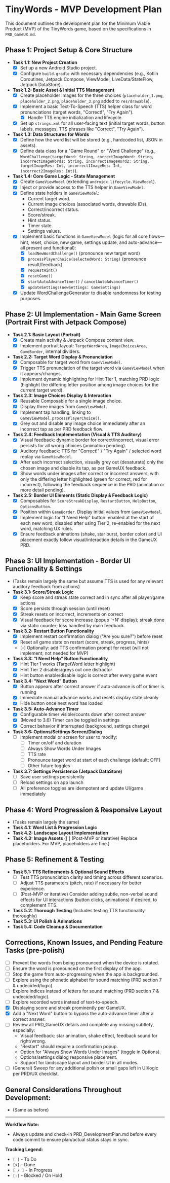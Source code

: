 # TinyWords - MVP Development Plan

This document outlines the development plan for the Minimum Viable Product (MVP) of the TinyWords game, based on the specifications in `PRD_GameUX.md`.

## Phase 1: Project Setup & Core Structure

*   **Task 1.1: New Project Creation**
    *   [x] Set up a new Android Studio project.
    *   [x] Configure `build.gradle` with necessary dependencies (e.g., Kotlin Coroutines, Jetpack Compose, ViewModel, LiveData/StateFlow, Jetpack DataStore).
*   **Task 1.2: Basic Asset & Initial TTS Management**
    *   [x] Create placeholder images for the three choices (`placeholder_1.png`, `placeholder_2.png`, `placeholder_3.png` added to `res/drawable`).
    *   [x] Implement a basic Text-To-Speech (TTS) helper class for word pronunciations (target words, "Correct!", "Try Again").
        *   [x] Handle TTS engine initialization and lifecycle.
    *   [x] Set up `strings.xml` for all user-facing text (initial target words, button labels, messages, TTS phrases like "Correct", "Try Again").
*   **Task 1.3: Data Structures for Words**
    *   [x] Define how the word list will be stored (e.g., hardcoded list, JSON in assets).
    *   [x] Define data class for a "Game Round" or "Word Challenge" (e.g., `WordChallenge(targetWord: String, correctImageWord: String, incorrectImageWord1: String, incorrectImageWord2: String, targetImageRes: Int, incorrect1ImageRes: Int, incorrect2ImageRes: Int)`).
*   **Task 1.4: Core Game Logic - State Management**
    *   [x] Create `GameViewModel` (extending `androidx.lifecycle.ViewModel`).
    *   [x] Inject or provide access to the TTS helper in `GameViewModel`.
    *   [x] Define state holders in `GameViewModel`:
        *   Current target word.
        *   Current image choices (associated words, drawable IDs).
        *   Correct/incorrect status.
        *   Score/streak.
        *   Hint status.
        *   Timer state.
        *   Settings values.
    *   [x] Implement basic functions in `GameViewModel` (logic for all core flows—hint, reset, choice, new game, settings update, and auto-advance—all present and functional):
        *   [x] `loadNewWordChallenge()` (pronounce new target word)
        *   [x] `processPlayerChoice(selectedWord: String)` (pronounce result/feedback)
        *   [x] `requestHint()`
        *   [x] `resetGame()`
        *   [x] `startAutoAdvanceTimer()` / `cancelAutoAdvanceTimer()`
        *   [x] `updateSettings(newSettings: GameSettings)`
    *   [x] Update WordChallengeGenerator to disable randomness for testing purposes.

## Phase 2: UI Implementation - Main Game Screen (Portrait First with Jetpack Compose)

*   **Task 2.1: Basic Layout (Portrait)**
    *   [x] Create main activity & Jetpack Compose content view.
    *   [x] Implement portrait layout: `TargetWordArea`, `ImageChoicesArea`, `GameBorder`, internal dividers.
*   **Task 2.2: Target Word Display & Pronunciation**
    *   [x] Composable for target word from `GameViewModel`.
    *   [x] Trigger TTS pronunciation of the target word via `GameViewModel` when it appears/changes.
    *   [x] Implement dynamic highlighting for Hint Tier 1, matching PRD logic (highlight the differing letter position among image choices for the current target word).
*   **Task 2.3: Image Choices Display & Interaction**
    *   [x] Reusable Composable for a single image choice.
    *   [x] Display three images from `GameViewModel`.
    *   [x] Implement tap handling, linking to `GameViewModel.processPlayerChoice()`.
    *   [x] Grey out and disable any image choice immediately after an incorrect tap as per PRD feedback flow.
*   **Task 2.4: Feedback Implementation (Visual & TTS Auditory)**
    *   [x] Visual feedback: dynamic border for correct/incorrect, visual error persists for all wrong choices (animation pending).
    *   [x] Auditory feedback: TTS for "Correct!" / "Try Again" / selected word replay via `GameViewModel`.
    *   [x] After each incorrect selection, visually grey out (desaturate) only the chosen image and disable its tap, as per GameUX feedback.
    *   [x] Show words under images after correct or incorrect answers, with only the differing letter highlighted (green for correct, red for incorrect), following the feedback sequence in the PRD (animation or more detail pending).
*   **Task 2.5: Border UI Elements (Static Display & Feedback Logic)**
    *   [x] Composables for `ScoreStreakDisplay`, `RestartButton`, `HelpButton`, `OptionsButton`.
    *   [x] Position within `GameBorder`. Display initial values from `GameViewModel`.
    *   [x] Implement logic for "I Need Help" button: enabled at the start of each new word, disabled after using Tier 2, re-enabled for the next word, matching UX rules.
    *   [x] Ensure feedback animations (shake, star burst, border color) and UI placement exactly follow visual/interaction details in the GameUX PRD.

## Phase 3: UI Implementation - Border UI Functionality & Settings

*   (Tasks remain largely the same but assume TTS is used for any relevant auditory feedback from actions)
*   **Task 3.1: Score/Streak Logic**
    *   [x] Keep score and streak state correct and in sync after all player/game actions
    *   [x] Score persists through session (until reset)
    *   [x] Streak resets on incorrect, increments on correct
    *   [x] Visual feedback for score increase (popup '+N' display); streak done via static counter; loss handled by main feedback. 
*   **Task 3.2: Restart Button Functionality**
    *   [x] Implement restart confirmation dialog ("Are you sure?") before reset
    *   [x] Reset all game state on restart (score, streak, progress, hints)
    *   [-] Optionally: add TTS confirmation prompt for reset (will not implement; not needed for MVP)
*   **Task 3.3: "I Need Help" Button Functionality**
    *   [x] Hint Tier 1 works (TargetWord letter highlight)
    *   [x] Hint Tier 2 disables/greys out one distractor
    *   [x] Hint button enable/disable logic is correct after every game event
*   **Task 3.4: "Next Word" Button**
    *   [x] Button appears after correct answer if auto-advance is off or timer is running
    *   [x] Immediate manual advance works and resets display state cleanly
    *   [x] Hide button once next word has loaded
*   **Task 3.5: Auto-Advance Timer**
    *   [x] Configurable timer visible/counts down after correct answer
    *   [x] (Moved to 3.6) Timer can be toggled in settings
    *   [x] Correct behavior if interrupted (background, settings change)
*   **Task 3.6: Options/Settings Screen/Dialog**
    *   [ ] Implement modal or screen for user to modify:
        *   [ ] Timer on/off and duration
        *   [ ] Always Show Words Under Images
        *   [ ] TTS rate
        *   [ ] Pronounce target word at start of each challenge (default: OFF)
        *   [ ] Other future toggles
*   **Task 3.7: Settings Persistence (Jetpack DataStore)**
    *   [ ] Save user settings persistently
    *   [ ] Reload settings on app launch
    *   [ ] All preference toggles are idempotent and update UI/game immediately

## Phase 4: Word Progression & Responsive Layout

*   (Tasks remain largely the same)
*   **Task 4.1: Word List & Progression Logic**
*   **Task 4.2: Landscape Layout Implementation**
*   **Task 4.3: Image Assets** ([ ] (Post-MVP or iterative) Replace placeholders. For MVP, placeholders are fine.)

## Phase 5: Refinement & Testing

*   **Task 5.1: TTS Refinements & Optional Sound Effects**
    *   [ ] Test TTS pronunciation clarity and timing across different scenarios.
    *   [ ] Adjust TTS parameters (pitch, rate) if necessary for better experience.
    *   [ ] (Post-MVP or iterative) Consider adding subtle, non-verbal sound effects for UI interactions (button clicks, animations) if desired, to complement TTS.
*   **Task 5.2: Thorough Testing** (Includes testing TTS functionality thoroughly)
*   **Task 5.3: UI Polish & Animations**
*   **Task 5.4: Code Cleanup & Documentation**

## Corrections, Known Issues, and Pending Feature Tasks (pre-polish)

*   [ ] Prevent the words from being pronounced when the device is rotated.
*   [ ] Ensure the word is pronounced on the first display of the app.
*   [ ] Stop the game from auto-progressing when the app is backgrounded.
*   [ ] Explore using the phonetic alphabet for sound matching (PRD section 7 & undecided/logic).
*   [ ] Explore indices instead of letters for sound matching (PRD section 7 & undecided/logic).
*   [ ] Explore recorded words instead of text-to-speech.
*   [x] Displaying score and streak prominently per GameUX.
*   [x] Add a "Next Word" button to bypass the auto-advance timer after a correct answer.
*   [ ] Review all PRD_GameUX details and complete any missing subtlety, especially:
    *   Visual feedback: star animation, shake effect, feedback sound for right/wrong.
    *   "Restart" should require a confirmation popup.
    *   Option for "Always Show Words Under Images" (toggle in Options).
    *   Options/settings dialog responsive placement.
    *   Support for landscape layout and border UI in all modes.
*   [ ] (General) Sweep for any additional polish or small gaps left in UI/logic per PRD/UX checklist.

## General Considerations Throughout Development:
*   (Same as before)

---

**Workflow Note:**
- Always update and check-in PRD_DevelopmentPlan.md before every code commit to ensure plan/actual status stays in sync.

**Tracking Legend:**

*   `[ ]` - To Do
*   `[x]` - Done
*   `[ / ]` - In Progress
*   `[-]` - Blocked / On Hold
